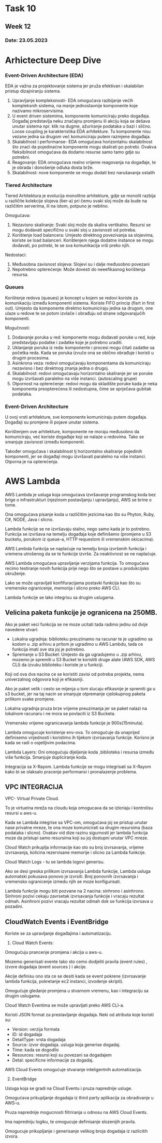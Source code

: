 # Task 10
## Week 12
### Date: 23.05.2023


# Arhictecture Deep Dive 

### Event-Driven Architecture (EDA)

EDA  je važna za projektovanje sistema jer pruža efektivan i skalabilan pristup dizajniranju sistema. 

1. Upravljanje kompleksnosti- EDA omogućava razbijanje većih kompleksnih sistema, na manje jednostavnije komponente koje nazivamo mikroservisima. 
2. U event driven sistemima, komponente komuniciraju preko događaja. Događaj predstavlja neku značajnu promjenu ili akciju koja se dešava unutar sistema npr. klik na dugme, ažuriranje podataka u bazi i slično. Loose coupling je karakteristika EDA arhitekture. Tu komponente nisu vezane jedna sa drugom već komuniciraju putem razmjene događaja. 
3. Skalabilnost i performanse- EDA omogućava horizontalnu skalabilnost što znaći da pojedinaćne komponente mogu skalirati po potrebi. Ovakva fleksibilnost omogućava da dodamo resurse samo tamo gdje su potrebni. 
4. Reagovanje: EDA omogućava realno vrijeme reagovanja na događaje, te je obrada i donošenje odluka dosta brže. 
5. Skalabilnost: nove komponente se mogu dodati bez narušavanja ostalih

### Tiered Architecture

Tiered Arhitektura je evolucija monolitne arhitekture, gdje se monolit razbija u različite kolekcije slojeva (tier-a) pri čemu svaki sloj može da bude na različitim serverima, ili na istom, potpuno je nebitno. 

Omogućava: 
1. Nezavisno skaliranje: Svaki sloj može da skalira vertikalno. Resursi se mogu dodavati specifično u svaki sloj u zavisnosti od potreba. 
2. Korištenje load balancera: Umjesto direktnog povezivanja sa slojevima, koriste se load balanceri. Korištenjem njega dodatne instance se mogu dodavati, po potrebi, te se sva komunikacija vrši preko njih. 

Nedostaci:
1. Međusobna zavisnost slojeva: Slojevi su i dalje međusobno povezani
2. Nepotrebno opterećenje: Može dovesti do neeefikasnog korištenja resursa. 

### Queues

Korištenje redova (queues) je koncept u kojem se redovi koriste za komunikaciju između komponenti sistema. Koriste FIFO princip (fisrt in first out). Umjesto da komponente direktno komuniciraju jedna sa drugom, one ulaze u redove te se potom izvlače i obrađuju od strane odgovarajućih komponenti. 

Mogučnosti:
1. Dodavanje poruka u red: komponente mogu dodavati poruke u red, koje predstavljaju podatke i zadatke koje je potrebno uraditi. 
2. Uklanjanje poruka iz reda: komponente i procesi mogu čitati zadatke sa početka reda. Kada se poruka izvuče ona se obično obrađuje i koristi u drugim procesima. 
3. Asinkrona veza: redovi omogućavaju komponentama da komuniciraju nezavisno i bez direktnog znanja jedna o drugoj.
4. Skalabilnost: redovi omogućavaju horizontalno skaliranje jer se poruke mogu izvršavati paralelno na više instanci. (autoscaling grupe)
5. Otpornost na opterećenje: redovi mogu da skladište poruke kada je neka komponenta preopterećena ili nedostupna, čime se sprječava gubitak podataka. 

### Event-Driven Architecture

U ovoj vrsti arhitekture, sve komponente komuniciraju putem događaja. 
Događaji su promjene ili pojave unutar sistema. 

Korištenjem ove arhitekture, komponente ne moraju međusobno da komuniciraju, već koriste događaje koji se nalaze u redovima. Tako se smanjuje zavisnost između komponenti. 

Također omogučava i skalabilnost tj horizontalno skaliranje pojedinih komponenti, jer se događaji mogu izvršavati paralelno na više instanci. Otporna je na opterećenja. 

# AWS Lambda

AWS Lambda je usluga koja omogućava izvršavanje programskog koda bez brige o infrastrukturi (njezinom postavljanju i upravljanju), AWS se brine o tome. 

Ona omogućava pisanje koda u različitim jezicima kao što su Phyton, Ruby, C#, NODE, Java i slicno.

Lambda funkcije se ne izvršavaju stalno, nego samo kada je to potrebno. Funkcija se izvršava na temelju događaja koje definišemo (promjene u S3 bucketu, porukom iz queue-a, HTTP requestom ili vremenskim okicacima). 

AWS Lambda funkcija se naplaćuje na temelju broja izvršenih funkcija i vremena utrošenog da se te funkcije izvrše. Za neaktivnost se ne naplaćuje.

AWS Lambda omogućava upravljanje verzijama funkcija. To omogućava recimo testiranje novih funkcija prije nego što se postave u produkcijsko okruženje. 

Lako se može upravljati konfifuracijama postavki funkcija kao što su vremensko ogranicenje, memorija i slicno preko AWS CLI. 

 Lambda funkcije se lako integrisu sa drugim uslugama.

## Velicina paketa funkcije je ogranicena na 250MB. 

Ako je paket veci funkcija se ne moze ucitati tada radimo jednu od dvije navedene stvari: 
* Lokalna ugradnja: biblioteku preuzimamo na racunar te je ugradimo sa kodom u .zip arhivu a pritom je ugradimo u AWS Lambdu, tada ce funkcija imati sve sta joj je potrebno. 
* Spremanje u S3 Bucket: Umjesto da ga ugradujemo u .zip arhivu, mozemo je spremiti u S3 Bucket te koristiti druge alate (AWS SDK, AWS CLI) da izvuku biblioteku i koriste je u funkciji. 

Koji od ova dva nacina ce se koristiti zavisi od potreba projekta, nema univerzalnog odgovora koji je efikasniji. 

Ako je paket velik i cesto se mijenja u tom slucaju efikasnije je spremiti ga u s3 bucket, jer na taj nacin se smanjuje otpremanje cjelokupnog paketa prilikom svake promjene. 

Lokalna ugradnja pruza brze vrijeme preuzimanja jer se paket nalazi na lokalnom racunaru i ne mora se povlaciti iz S3 Bucketa. 


Vremensko vrijeme ogranicavanja lambda funkcije je 900s(15minuta). 

Lambda omogucuje koristenje env-ova. To omogućuje da unaprijed definisemo vrijednosti i koristimo ih tijekom izvrsavanja funkcije. Korisno je kada se radi o osjetljivim podacima. 

Lambda Layers: Oni omogućuju dijeljenje koda ,biblioteka i resursa između više funkcija. Smanjuje dupliciranje koda. 

Integracija sa X-Rayom. Lambda funkcije se mogu integrisati sa X-Rayom kako bi se olaksalo pracenje performansi i pronalazenje problema. 

## VPC INTEGRACIJA

VPC- Virtual Private Cloud.

To je virtuelna mreža na cloudu koja omogucava da se izloriaju i kontrolisu resursi u aws-u. 

Kada se Lambda integrise sa VPC-om, omogućava joj se pristup unutar nase privatne mreze, te ona moze komunicirati sa drugim resursima (baza podataka i slicno). 
Ovakav vid dize razinu sigurnosti jer lambda funkcija moze da pristupi samo resursima koji su joj dostupni unutar VPC mreze. 

Cloud Watch prikuplja informacije kao sto su broj izvrsavanja, vrijeme izvrsavanja, kolicina rezervisane memorije i slicno za Lambda funkcije. 

Cloud Watch Logs - tu se lambda logovi generisu.

Ako se desi greska prilikom izvrsavanja Lambda funkcije, Lambda usluga automatski pokusava ponovo je izvrsiti. Broj ponovnih izvrsavanja i vremensko ogranicenje izmedu njih se moze konfigurisati. 

Lambda funkcije mogu biti pozvane na 2 nacina: sinhrono i asinhrono. Sinhroni pozivi cekaju zavrsetak izvrsavanja funkcije i vracaju rezultat odmah. Asinhroni pozivi vracaju rezultat odmah dok se funkcija izvrsava u pozadini. 

## CloudWatch Events i EventBridge

Koriste se za upravljanje događajima i automatizaciju. 

1. Cloud Watch Events:

Omogućuju prancenje promjena i akcija u aws-u.

Mozemo generisati evente tako sto cemo dodjeliti pravila (event rules) , izvore dogadaja (event sources ) i akcije. 

Akcije definisu ono sta ce se desiti kada se event pokrene (izvrsavanje lambda funkcija, pokretanje ec2 instanci, izvodenje skripti).

Omogućuje gledanje promjena u stvarnom vremenu, kao i integraciju sa drugim uslugama. 

Cloud Watch Eventima se može upravljati preko AWS CLI-a.

Koristi JSON format za prestavljanje dogadaja. Neki od atributa koje koristi su: 

* Version: verzija formata
* ID: id dogadaja
* DetailType: vrsta dogadaja 
* Source: izvor dogadaja. usluga koja generise dogadaj.
* Time: kada se dogodilo
* Resources: resursi koji su povezani sa dogadajem
* Detal: specificne informacije za dogadaj. 

AWS Cloud Events omogućuje stvaranje inteligentnih automatizacija.

2. EventBridge

Usluga koja se gradi na Cloud Eventu i pruza naprednije usluge. 

Omogućava prikupljanje dogadaja iz third party aplikacija za obradivanje u AWS-u.

Pruza naprednije mogucnosti filtriranja u odnosu na AWS Cloud Events.

Ima napredniju logiku, te omogucuje definisanje slozenijih pravila.

Omogucuje prikupljanje i generisanje velikog broja dogadaja iz razlicitih izvora.






